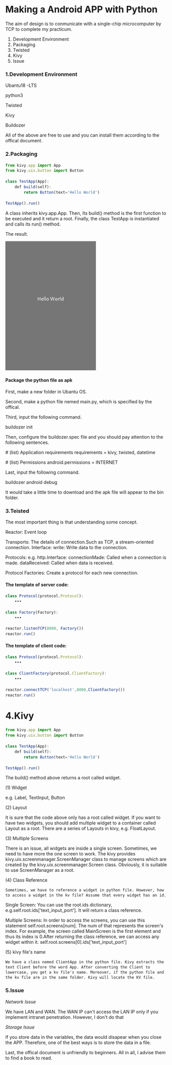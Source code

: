 # Making a Android APP with Python

The aim of design is to conmunicate with a single-chip microcomputer by TCP to complete my practicum.

1. Development Environment 
2. Packaging
3. Twisted
4. Kivy
5. Issue

### 1.Development Environment

Ubantu18 -LTS

python3

Twisted

Kivy

Buildozer

All of the above are free to use and you can install them according to the offical document.

### 2.Packaging

```javascript
from kivy.app import App
from kivy.uix.button import Button

class TestApp(App):
    def build(self):
        return Button(text='Hello World')

TestApp().run()
```
A class inherits kivy.app.App. Then, Its build() method is the first function to be executed and it return a root. Finally, the class TestApp is instantiated and calls its run() method.

The result.

![Image of Hello World](https://github.com/SamHara/Make-an-Android-APP-with-python/blob/master/helloworld.png)

#### Package the python file as apk 

First, make a new folder in Ubantu OS.

Second, make a python file nemed main.py, which is specified by the offical.

Third, input the following command.

buildozer init

Then, configure the buildozer.spec file and you should pay attention to the following sentences.

\# (list) Application requirements 
requirements = kivy, twisted, datetime

\# (list) Permissions
android.permissions = INTERNET

Last, input the following command.

buildozer android debug

It would take a little time to download and the apk file will appear to the bin folder.

### 3.Teisted

The most important thing is that understanding some concept.

Reactor:
    Event loop

Transports:
    The details of connection.Such as TCP, a  stream-oriented connection. Interface:
    write:
        Write data to the connection.

Protocols:
    e.g. http.Interface:
    connectionMade:
        Called when a connection is made.
    dataReceived:
        Called when data is received.

Protocol Factories:
    Create a protocol for each new connection.

#### The template of server code:
```javascript
class Protocol(protocol.Protocol):
    •••

class Factory(Factory):
    •••

reactor.listenTCP(8000, Factory())
reactor.run()
```
#### The template of client code:
```javascript
class Protocol(protocol.Protocol):
    •••

class ClientFactory(protocol.ClientFactory):
    •••

reactor.connectTCP('localhost',8000,ClientFactory())
reactor.run()
```
# 4.Kivy

```javascript
from kivy.app import App
from kivy.uix.button import Button

class TestApp(App):
    def build(self):
        return Button(text='Hello World')

TestApp().run()
```
The build() method above returns a root called widget.

(1) Widget

e.g. Label, TextInput, Button

(2) Layout

It is sure that the code above only has a root called widget. If you want to have two widgets, you should add multiple widget to a container called Layout as a root. There are a series of Layouts in kivy, e.g. FloatLayout.

(3) Multiple Screens

There is an issue, all widgets are inside a single screen. Sometimes, we need to have more the one  screen to work. The kivy provides kivy.uix.screenmanager.ScreenManager class to manage screens which are created by the kivy.uix.screenmanager.Screen class. Obviously, it is suitable to use ScreenManager as a root.

(4) Class Reference

    Sometimes, we have to reference a widget in python file. However, how to access a widget in the kv file? Assume that every widget has an id.

Single Screen:
    You can use the root.ids dictionary, e.g.self.root.ids['text_input_port']. It will return a class reference.

Multiple Screens:
    In order to access the screens, you can use this statement self.root.screens[num]. The num of that represents the screen's index. For example, the screen called MainScreen is the first element and thus its index is 0.After returning the class reference, we can access any widget within it.
    self.root.screens[0].ids['text_input_port']

(5) kivy file's name

    We have a class nemed ClientApp in the python file. Kivy extracts the text Client before the word App. After converting the Client to lowercase, you get a kv file's name. Moreover, if the python file and the kv file are in the same folder. Kivy will locate the KV file.

### 5.Issue

*Network Issue*
    
  We have LAN and WAN. The WAN IP can't access the LAN IP  only if you implement intranet penetration. However, I don't do that

*Storage Issue*

  If you store data in the variables, the data would disapear when you close the APP. Therefore, one of the best ways is to store the data in a file.

Last, the offical document is unfriendly to beginners. All in all,  I advise them to find a book to read.




